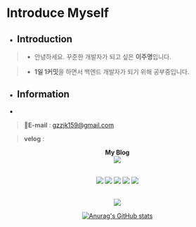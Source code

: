 # Introduce Myself

* ## Introduction
> * 안녕하세요. 꾸준한 개발자가 되고 싶은 **이주명**입니다.

> * **1일 1커밋**을 하면서 백엔드 개발자가 되기 위해 공부중입니다.

* ## Information
* 
> :e-mail:**E-mail** : gzzjk159@gmail.com

> **velog** : 

<p align="center">
    <Strong>My Blog</Strong><br>
    <a href="https://velog.io/@gzzjk159" target="_blank"><img src="https://img.shields.io/badge/Velog-20C997?style=for-the-badge&logo=Velog&logoColor=white"/></a>
<br><br>


<p align="center" display="inline-block">
  <img src="https://img.shields.io/badge/java-007396?style=for-the-badge&logo=java&logoColor=white">
  <img src="https://img.shields.io/badge/Naver-03C75A?style=for-the-badge&logo=Naver&logoColor=white"> 
  <img src="https://img.shields.io/badge/Git-F05032?style=for-the-badge&logo=Git&logoColor=white">
  <img src="https://img.shields.io/badge/Github-181717?style=for-the-badge&logo=Github&logoColor=white">
  <img src="https://img.shields.io/badge/Sourcetree-0052CC?style=for-the-badge&logo=Sourcetree&logoColor=white">  
</p><br>


<div align=center> 
  <img src="https://img.shields.io/badge/java-007396?style=for-the-badge&logo=java&logoColor=white">
  
<div align=center>
  
[![Anurag's GitHub stats](https://github-readme-stats.vercel.app/api?username=gzzjk159)](https://github.com/gzzjk159/github-readme-stats)
